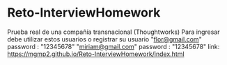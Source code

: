 # Reto-InterviewHomework
  Prueba real de una compañía transnacional (Thoughtworks)
  Para ingresar debe utilizar estos usuarios o registrar su usuario
  "flor@gmail.com" 
  password : "12345678" 
  "miriam@gmail.com"
  password : "12345678" 
  link: https://mgmp2.github.io/Reto-InterviewHomework/index.html
